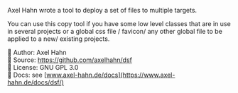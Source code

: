 
Axel Hahn wrote a tool to deploy a set of files to multiple targets.

You can use this copy tool if you have some low level classes that are in use in several projects or a global css file / favicon/ any other global file to be applied to a new/ existing projects.

👤 Author: Axel Hahn \
📄 Source: <https://github.com/axelhahn/dsf> \
📜 License: GNU GPL 3.0 \
📗 Docs: see [www.axel-hahn.de/docs](https://www.axel-hahn.de/docs/dsf/)
